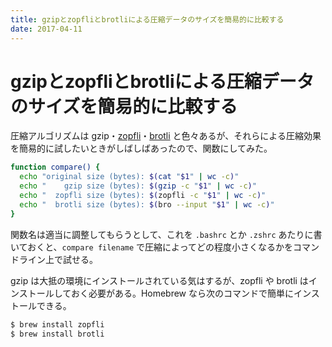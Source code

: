 ```yaml
---
title: gzipとzopfliとbrotliによる圧縮データのサイズを簡易的に比較する
date: 2017-04-11
---
```


# gzipとzopfliとbrotliによる圧縮データのサイズを簡易的に比較する

圧縮アルゴリズムは gzip・[zopfli](https://github.com/google/zopfli)・[brotli](https://github.com/google/brotli) と色々あるが、それらによる圧縮効果を簡易的に試したいときがしばしばあったので、関数にしてみた。

```bash
function compare() {
  echo "original size (bytes): $(cat "$1" | wc -c)"
  echo "    gzip size (bytes): $(gzip -c "$1" | wc -c)"
  echo "  zopfli size (bytes): $(zopfli -c "$1" | wc -c)"
  echo "  brotli size (bytes): $(bro --input "$1" | wc -c)"
}
```

関数名は適当に調整してもらうとして、これを `.bashrc` とか `.zshrc` あたりに書いておくと、`compare filename` で圧縮によってどの程度小さくなるかをコマンドライン上で試せる。

gzip は大抵の環境にインストールされている気はするが、zopfli や brotli はインストールしておく必要がある。Homebrew なら次のコマンドで簡単にインストールできる。

```bash
$ brew install zopfli
$ brew install brotli
```
